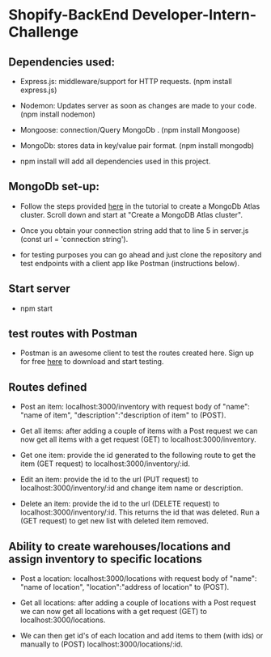 # Shopify-BackEnd Developer-Intern-Challenge

## Dependencies used:
- Express.js: middleware/support for HTTP requests. (npm install express.js)

- Nodemon: Updates server as soon as changes are made to your code. (npm install nodemon)

- Mongoose: connection/Query MongoDb . (npm install Mongoose)

- MongoDb: stores data in key/value pair format. (npm install mongodb)

- npm install will add all dependencies used in this project.


## MongoDb set-up:
- Follow the steps provided [here](https://www.mongodb.com/languages/javascript/mongodb-and-npm-tutorial) in the tutorial to create a MongoDb Atlas cluster. Scroll down and
start at "Create a MongoDB Atlas cluster".

- Once you obtain your connection string add that to line 5 in server.js (const url = 'connection string').

- for testing purposes you can go ahead and just clone the repository and test endpoints with a client app like Postman (instructions below).

## Start server
- npm start

## test routes with Postman
- Postman is an awesome client to test the routes created here.  Sign up for free [here](https://www.postman.com/) to download and start testing.


## Routes defined
- Post an item: localhost:3000/inventory with request body of "name": "name of item", "description":"description of item" to (POST).

- Get all items: after adding a couple of items with a Post request we can now get all items with a get request (GET) to localhost:3000/inventory.

- Get one item: provide the id generated to the following route to get the item (GET request) to localhost:3000/inventory/:id.

- Edit an item: provide the id to the url (PUT request) to localhost:3000/inventory/:id and change item name or description.

- Delete an item: provide the id to the url (DELETE request) to localhost:3000/inventory/:id.  This returns the id that was deleted. Run a (GET request) to get new list with deleted item removed.

## Ability to create warehouses/locations and assign inventory to specific locations

- Post a location: localhost:3000/locations with request body of "name": "name of location", "location":"address of location" to (POST).

- Get all locations: after adding a couple of locations with a Post request we can now get all locations with a get request (GET) to localhost:3000/locations.

- We can then get id's of each location and add items to them (with ids) or manually to (POST) localhost:3000/locations/:id.





